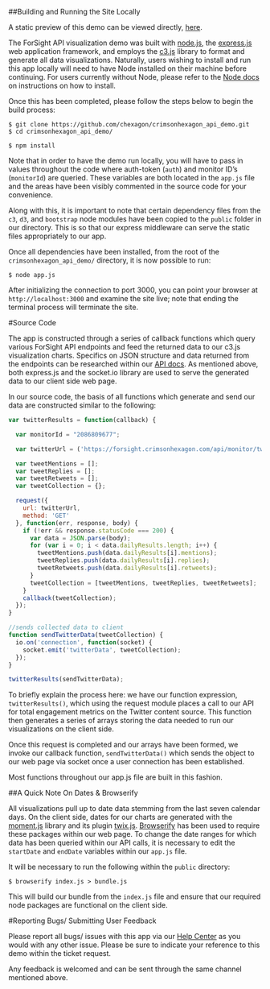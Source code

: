 ##Building and Running the Site Locally

A static preview of this demo can be viewed directly, [here](http://extras.forsight.ch/crimsonhexagon_api_demo/). 

The ForSight API visualization demo was built with [node.js](https://nodejs.org/en/), the [express.js](http://expressjs.com/) web application framework, and employs the [c3.js](http://c3js.org/) library to format and generate all data visualizations. Naturally, users wishing to install and run this app locally will need to have Node installed on their machine before continuing. For users currently without Node, please refer to the [Node docs](https://nodejs.org/en/download/) on instructions on how to install. 

Once this has been completed, please follow the steps below to begin the build process:

```
$ git clone https://github.com/chexagon/crimsonhexagon_api_demo.git
$ cd crimsonhexagon_api_demo/

$ npm install
```

Note that in order to have the demo run locally, you will have to pass in values throughout the code where auth-token (`auth`) and monitor ID’s (`monitorId`) are queried. These variables are both located in the `app.js` file and the areas have been visibly commented in the source code for your convenience.

Along with this, it is important to note that certain dependency files from the `c3`, `d3`, and `bootstrap` node modules have been copied to the `public` folder in our directory. This is so that our express middleware can serve the static files appropriately to our app.

Once all dependencies have been installed, from the root of the `crimsonhexagon_api_demo/` directory, it is now possible to run:

```
$ node app.js
```

After initializing the connection to port 3000, you can point your browser at `http://localhost:3000` and examine the site live; note that ending the terminal process will terminate the site. 


#Source Code

The app is constructed through a series of callback functions which query various ForSight API endpoints and feed the returned data to our c3.js visualization charts. Specifics on JSON structure and data returned from the endpoints can be researched within our [API docs](https://api.crimsonhexagon.com/api/chs/index.html). As mentioned above, both express.js and the socket.io library are used to serve the generated data to our client side web page. 

In our source code, the basis of all functions which generate and send our data are constructed similar to the following: 

```javascript
var twitterResults = function(callback) {

  var monitorId = "2086809677";

  var twitterUrl = ('https://forsight.crimsonhexagon.com/api/monitor/twittersocial/totalengagement?id=' + monitorId + '&start=' + startDate + '&end=' + endDate + '&auth=' + auth);

  var tweetMentions = [];
  var tweetReplies = [];
  var tweetRetweets = [];
  var tweetCollection = {};

  request({
    url: twitterUrl,
    method: 'GET'
  }, function(err, response, body) {
    if (!err && response.statusCode === 200) {
      var data = JSON.parse(body);
      for (var i = 0; i < data.dailyResults.length; i++) {
        tweetMentions.push(data.dailyResults[i].mentions);
        tweetReplies.push(data.dailyResults[i].replies);
        tweetRetweets.push(data.dailyResults[i].retweets);
      } 
      tweetCollection = [tweetMentions, tweetReplies, tweetRetweets];
    }
    callback(tweetCollection);
  });
}

//sends collected data to client
function sendTwitterData(tweetCollection) {
  io.on('connection', function(socket) {
    socket.emit('twitterData', tweetCollection);
  });
}

twitterResults(sendTwitterData);
```

To briefly explain the process here: we have our function expression, `twitterResults()`, which using the request module places a call to our API for total engagement metrics on the Twitter content source. This function then generates a series of arrays storing the data needed to run our visualizations on the client side. 

Once this request is completed and our arrays have been formed, we invoke our callback function, `sendTwitterData()` which sends the object to our web page via socket once a user connection has been established.  

Most functions throughout our app.js file are built in this fashion. 

##A Quick Note On Dates & Browserify

All visualizations pull up to date data stemming from the last seven calendar days. On the client side, dates for our charts are generated with the [moment.js](http://momentjs.com/) library and its plugin [twix.js](http://isaaccambron.com/twix.js/). [Browserify](http://browserify.org/) has been used to require these packages within our web page. To change the date ranges for which data has been queried within our API calls, it is necessary to edit the `startDate` and `endDate` variables within our `app.js` file.    

It will be necessary to run the following within the `public` directory:

```
$ browserify index.js > bundle.js
```
This will build our bundle from the `index.js` file and ensure that our required node packages are functional on the client side.


#Reporting Bugs/ Submitting User Feedback

Please report all bugs/ issues with this app via our [Help Center](https://crimsonhexagon.zendesk.com/hc/en-us) as you would with any other issue. Please be sure to indicate your reference to this demo within the ticket request.

Any feedback is welcomed and can be sent through the same channel mentioned above.










